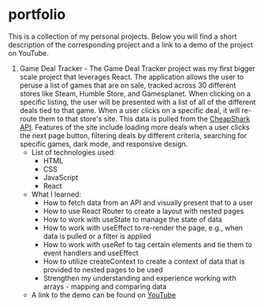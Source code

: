 # portfolio

This is a collection of my personal projects. Below you will find a short description of the corresponding project and a link to a demo of the project on YouTube.

1. Game Deal Tracker - The Game Deal Tracker project was my first bigger scale project that leverages React. The application allows the user to peruse a list of games that are on sale, tracked across 30 different stores like Steam, Humble Store, and Gamesplanet. When clicking on a specific listing, the user will be presented with a list of all of the different deals tied to that game. When a user clicks on a specific deal, it will re-route them to that store's site. This data is pulled from the [CheapShark API](https://apidocs.cheapshark.com/). Features of the site include loading more deals when a user clicks the next page button, filtering deals by different criteria, searching for specific games, dark mode, and responsive design.
   - List of technologies used:
     - HTML
     - CSS
     - JavaScript
     - React
   - What I learned:
     - How to fetch data from an API and visually present that to a user
     - How to use React Router to create a layout with nested pages
     - How to work with useState to manage the state of data
     - How to work with useEffect to re-render the page, e.g., when data is pulled or a filter is applied
     - How to work with useRef to tag certain elements and tie them to event handlers and useEffect
     - How to utilize createContext to create a context of data that is provided to nested pages to be used
     - Strengthen my understanding and experience working with arrays - mapping and comparing data
   - A link to the demo can be found on [YouTube](https://www.youtube.com/watch?v=wH7xs3B8KOI&t=15s)
